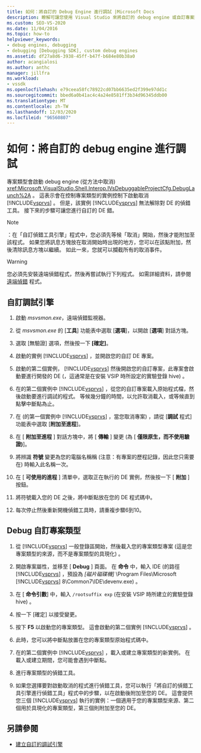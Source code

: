 ```yaml
---
title: 如何：將自訂的 Debug Engine 進行調試 |Microsoft Docs
description: 瞭解可讓您使用 Visual Studio 來將自訂的 debug engine 或自訂專案類型進行偵錯工具的步驟。
ms.custom: SEO-VS-2020
ms.date: 11/04/2016
ms.topic: how-to
helpviewer_keywords:
- debug engines, debugging
- debugging [Debugging SDK], custom debug engines
ms.assetid: df27a8d6-3938-45ff-b47f-b684e80b38a0
author: acangialosi
ms.author: anthc
manager: jillfra
ms.workload:
- vssdk
ms.openlocfilehash: e79ceea58fc78922cd07bb6635ed2f399e97dd1c
ms.sourcegitcommit: bbed6a0b41ac4c4a24e8581ff3b34d96345ddb00
ms.translationtype: MT
ms.contentlocale: zh-TW
ms.lasthandoff: 12/03/2020
ms.locfileid: "96560807"
---
```

# <a name="how-to-debug-a-custom-debug-engine"></a>如何：將自訂的 debug engine 進行調試
專案類型會啟動 debug engine (從方法中取消) <xref:Microsoft.VisualStudio.Shell.Interop.IVsDebuggableProjectCfg.DebugLaunch%2A> 。 這表示會在控制專案類型的實例控制下啟動取消 [!INCLUDE[vsprvs](../../code-quality/includes/vsprvs_md.md)] 。 但是，該實例 [!INCLUDE[vsprvs](../../code-quality/includes/vsprvs_md.md)] 無法解除對 DE 的偵錯工具。 接下來的步驟可讓您進行自訂的 DE 錯。

> [!NOTE]
> ：在「自訂偵錯工具引擎」程式中，您必須先等候「取消」開始，然後才能附加至該程式。 如果您將訊息方塊放在取消開始時出現的地方，您可以在該點附加，然後清除訊息方塊以繼續。 如此一來，您就可以攔截所有的取消事件。

> [!WARNING]
> 您必須先安裝遠端偵錯程式，然後再嘗試執行下列程式。 如需詳細資料，請參閱 [遠端偵錯](../../debugger/remote-debugging.md) 程式。

## <a name="debug-a-custom-debug-engine"></a>自訂調試引擎

1. 啟動 *msvsmon.exe*，遠端偵錯監視器。

2. 從 *msvsmon.exe* 的 [**工具**] 功能表中選取 [**選項**]，以開啟 [**選項**] 對話方塊。

3. 選取 [無驗證] 選項，然後按一下 **[確定]**。

4. 啟動的實例 [!INCLUDE[vsprvs](../../code-quality/includes/vsprvs_md.md)] ，並開啟您的自訂 DE 專案。

5. 啟動的第二個實例， [!INCLUDE[vsprvs](../../code-quality/includes/vsprvs_md.md)] 然後開啟您的自訂專案，此專案會啟動要進行開發的 DE (，這通常是在安裝 VSIP 時所設定的實驗登錄 hive) 。

6. 在的第二個實例中 [!INCLUDE[vsprvs](../../code-quality/includes/vsprvs_md.md)] ，從您的自訂專案載入原始程式檔，然後啟動要進行調試的程式。 等候幾分鐘的時間，以允許取消載入，或等候直到點擊中斷點為止。

7. 在 (的第一個實例中 [!INCLUDE[vsprvs](../../code-quality/includes/vsprvs_md.md)] ，當您取消專案) ，請從 [**調試** 程式] 功能表中選取 [**附加至進程**]。

8. 在 [ **附加至進程** ] 對話方塊中，將 [ **傳輸** ] 變更 (為 [ **僅限原生，而不使用驗證)**]。

9. 將辨識 **符號** 變更為您的電腦名稱稱 (注意：有專案的歷程記錄，因此您只需要在) 時輸入此名稱一次。

10. 在 [ **可使用的進程** ] 清單中，選取正在執行的 DE 實例，然後按一下 [ **附加** ] 按鈕。

11. 將符號載入您的 DE 之後，將中斷點放在您的 DE 程式碼中。

12. 每次停止然後重新開機偵錯工具時，請重複步驟6到10。

## <a name="debug-a-custom-project-type"></a>Debug 自訂專案類型

1. 從 [!INCLUDE[vsprvs](../../code-quality/includes/vsprvs_md.md)] 一般登錄區開始，然後載入您的專案類型專案 (這是您專案類型的來源，而不是專案類型的具現化) 。

2. 開啟專案屬性，並移至 [ **Debug** ] 頁面。 在 **命令** 中，輸入 IDE (的路徑 [!INCLUDE[vsprvs](../../code-quality/includes/vsprvs_md.md)] ，預設為 *[磁片磁碟機]* \Program Files\Microsoft [!INCLUDE[vsprvs](../../code-quality/includes/vsprvs_md.md)] 8\Common7\IDE\devenv.exe) 。

3. 在 [ **命令引數**] 中，輸入 `/rootsuffix exp` (在安裝 VSIP 時所建立的實驗登錄 hive) 。

4. 按一下 [確定]  以接受變更。

5. 按下 **F5** 以啟動您的專案類型。 這會啟動的第二個實例 [!INCLUDE[vsprvs](../../code-quality/includes/vsprvs_md.md)] 。

6. 此時，您可以將中斷點放置在您的專案類型原始程式碼中。

7. 在的第二個實例中 [!INCLUDE[vsprvs](../../code-quality/includes/vsprvs_md.md)] ，載入或建立專案類型的新實例。 在載入或建立期間，您可能會遇到中斷點。

8. 進行專案類型的偵錯工具。

9. 如果您選擇要對啟動取消的程式進行偵錯工具，您可以執行「將自訂的偵錯工具引擎進行偵錯工具」程式中的步驟，以在啟動後附加至您的 DE。 這會提供您三個 [!INCLUDE[vsprvs](../../code-quality/includes/vsprvs_md.md)] 執行的實例：一個適用于您的專案類型來源、第二個用於具現化的專案類型，第三個則附加至您的 DE。

## <a name="see-also"></a>另請參閱
- [建立自訂的調試引擎](../../extensibility/debugger/creating-a-custom-debug-engine.md)
